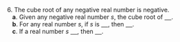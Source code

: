 6. The cube root of any negative real number is negative.  
   **a**. Given any negative real number *s*, the cube root of <ins>    </ins>.  
   **b**. For any real number *s*, if *s* is <ins>    </ins>, then <ins>    </ins>.  
   **c**. If a real number *s* <ins>    </ins>, then <ins>    </ins>.  